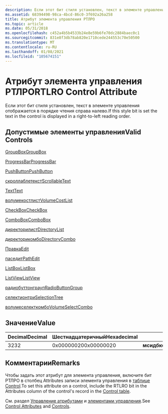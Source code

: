 ```yaml
---
description: Если этот бит стиля установлен, текст в элементе управления отображается в порядке чтения справа налево.
ms.assetid: 68394498-98ca-4bcd-86c0-3f692a26a258
title: Атрибут элемента управления РТЛРО
ms.topic: article
ms.date: 05/31/2018
ms.openlocfilehash: c452a4b5b4533b24e8e59b6fe70dc2884baec0c1
ms.sourcegitcommit: 831e8f3db78ab820e1710cede244553c70e50500
ms.translationtype: MT
ms.contentlocale: ru-RU
ms.lasthandoff: 01/08/2021
ms.locfileid: "105674151"
---
```

# <a name="rtlro-control-attribute"></a><span data-ttu-id="291b8-103">Атрибут элемента управления РТЛРО</span><span class="sxs-lookup"><span data-stu-id="291b8-103">RTLRO Control Attribute</span></span>

<span data-ttu-id="291b8-104">Если этот бит стиля установлен, текст в элементе управления отображается в порядке чтения справа налево.</span><span class="sxs-lookup"><span data-stu-id="291b8-104">If this style bit is set the text in the control is displayed in a right-to-left reading order.</span></span>

## <a name="valid-controls"></a><span data-ttu-id="291b8-105">Допустимые элементы управления</span><span class="sxs-lookup"><span data-stu-id="291b8-105">Valid Controls</span></span>

[<span data-ttu-id="291b8-106">GroupBox</span><span class="sxs-lookup"><span data-stu-id="291b8-106">GroupBox</span></span>](groupbox-control.md)

 

[<span data-ttu-id="291b8-107">ProgressBar</span><span class="sxs-lookup"><span data-stu-id="291b8-107">ProgressBar</span></span>](progressbar-control.md)

 

[<span data-ttu-id="291b8-108">PushButton</span><span class="sxs-lookup"><span data-stu-id="291b8-108">PushButton</span></span>](pushbutton-control.md)

 

[<span data-ttu-id="291b8-109">скроллаблетекст</span><span class="sxs-lookup"><span data-stu-id="291b8-109">ScrollableText</span></span>](scrollabletext-control.md)

 

[<span data-ttu-id="291b8-110">Text</span><span class="sxs-lookup"><span data-stu-id="291b8-110">Text</span></span>](text-control.md)

 

[<span data-ttu-id="291b8-111">волумекостлист</span><span class="sxs-lookup"><span data-stu-id="291b8-111">VolumeCostList</span></span>](volumecostlist-control.md)

 

[<span data-ttu-id="291b8-112">CheckBox</span><span class="sxs-lookup"><span data-stu-id="291b8-112">CheckBox</span></span>](checkbox-control.md)

 

[<span data-ttu-id="291b8-113">ComboBox</span><span class="sxs-lookup"><span data-stu-id="291b8-113">ComboBox</span></span>](combobox-control.md)

 

[<span data-ttu-id="291b8-114">директорилист</span><span class="sxs-lookup"><span data-stu-id="291b8-114">DirectoryList</span></span>](directorylist-control.md)

 

[<span data-ttu-id="291b8-115">директорикомбо</span><span class="sxs-lookup"><span data-stu-id="291b8-115">DirectoryCombo</span></span>](directorycombo-control.md)

 

[<span data-ttu-id="291b8-116">Правка</span><span class="sxs-lookup"><span data-stu-id="291b8-116">Edit</span></span>](edit-control.md)

 

[<span data-ttu-id="291b8-117">паседит</span><span class="sxs-lookup"><span data-stu-id="291b8-117">PathEdit</span></span>](pathedit-control.md)

 

[<span data-ttu-id="291b8-118">ListBox</span><span class="sxs-lookup"><span data-stu-id="291b8-118">ListBox</span></span>](listbox-control.md)

 

[<span data-ttu-id="291b8-119">ListView</span><span class="sxs-lookup"><span data-stu-id="291b8-119">ListView</span></span>](listview-control.md)

 

[<span data-ttu-id="291b8-120">радиобуттонграуп</span><span class="sxs-lookup"><span data-stu-id="291b8-120">RadioButtonGroup</span></span>](radiobuttongroup-control.md)

 

[<span data-ttu-id="291b8-121">селектионтри</span><span class="sxs-lookup"><span data-stu-id="291b8-121">SelectionTree</span></span>](selectiontree-control.md)

 

[<span data-ttu-id="291b8-122">волумеселекткомбо</span><span class="sxs-lookup"><span data-stu-id="291b8-122">VolumeSelectCombo</span></span>](volumeselectcombo-control.md)

## <a name="value"></a><span data-ttu-id="291b8-123">Значение</span><span class="sxs-lookup"><span data-stu-id="291b8-123">Value</span></span>



| <span data-ttu-id="291b8-124">Decimal</span><span class="sxs-lookup"><span data-stu-id="291b8-124">Decimal</span></span> | <span data-ttu-id="291b8-125">Шестнадцатеричный</span><span class="sxs-lookup"><span data-stu-id="291b8-125">Hexadecimal</span></span> | <span data-ttu-id="291b8-126">Константа</span><span class="sxs-lookup"><span data-stu-id="291b8-126">Constant</span></span>                        |
|---------|-------------|---------------------------------|
| <span data-ttu-id="291b8-127">32</span><span class="sxs-lookup"><span data-stu-id="291b8-127">32</span></span>      | <span data-ttu-id="291b8-128">0x00000020</span><span class="sxs-lookup"><span data-stu-id="291b8-128">0x00000020</span></span>  | <span data-ttu-id="291b8-129">**мсидбконтролаттрибутесртлро**</span><span class="sxs-lookup"><span data-stu-id="291b8-129">**msidbControlAttributesRTLRO**</span></span> |



 

## <a name="remarks"></a><span data-ttu-id="291b8-130">Комментарии</span><span class="sxs-lookup"><span data-stu-id="291b8-130">Remarks</span></span>

<span data-ttu-id="291b8-131">Чтобы задать этот атрибут для элемента управления, включите бит РТЛРО в столбец Attributes записи элемента управления в [таблице Control](control-table.md).</span><span class="sxs-lookup"><span data-stu-id="291b8-131">To set this attribute on a control, include the RTLRO bit in the Attributes column of the control's record in the [Control table](control-table.md).</span></span>

<span data-ttu-id="291b8-132">См. раздел [Управление атрибутами](control-attributes.md) и [элементами управления](controls.md).</span><span class="sxs-lookup"><span data-stu-id="291b8-132">See [Control Attributes](control-attributes.md) and [Controls](controls.md).</span></span>

 

 



